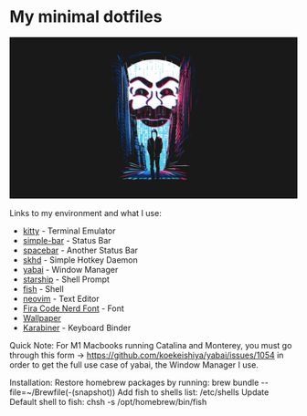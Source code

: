 # My minimal dotfiles
![screenshot](wallpaper/mr_robot_5k.jpeg)

Links to my environment and what I use:
* [kitty](https://github.com/kovidgoyal/kitty/) - Terminal Emulator
* [simple-bar](https://simple-bar.com/en/) - Status Bar
* [spacebar](https://github.com/cmacrae/spacebar/) - Another Status Bar
* [skhd](https://github.com/koekeishiya/skhd/) - Simple Hotkey Daemon
* [yabai](https://github.com/xorpse/yabai/) - Window Manager
* [starship](https://starship.rs/) - Shell Prompt
* [fish](https://fishshell.com/) - Shell
* [neovim](https://neovim.io/) - Text Editor
* [Fira Code Nerd Font](https://github.com/ryanoasis/nerd-fonts/tree/master/patched-fonts/FiraCode) - Font
* [Wallpaper](wallpaper/mr_robot_5k.jpeg)
* [Karabiner](https://karabiner-elements.pqrs.org/) - Keyboard Binder

Quick Note:
  For M1 Macbooks running Catalina and Monterey, you must go through this form -> https://github.com/koekeishiya/yabai/issues/1054
 in order to get the full use case of yabai, the Window Manager I use.

Installation:
  Restore homebrew packages by running: brew bundle --file=~/Brewfile(-(snapshot))
  Add fish to shells list: /etc/shells
  Update Default shell to fish: chsh -s /opt/homebrew/bin/fish
